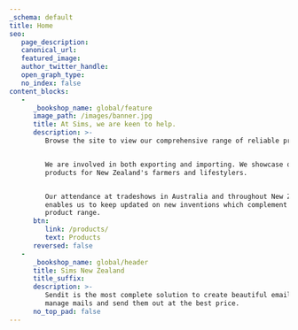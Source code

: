 ```yaml
---
_schema: default
title: Home
seo:
   page_description:
   canonical_url:
   featured_image:
   author_twitter_handle:
   open_graph_type:
   no_index: false
content_blocks:
   -
      _bookshop_name: global/feature
      image_path: /images/banner.jpg
      title: At Sims, we are keen to help.
      description: >-
         Browse the site to view our comprehensive range of reliable products.


         We are involved in both exporting and importing. We showcase quality
         products for New Zealand's farmers and lifestylers.


         Our attendance at tradeshows in Australia and throughout New Zealand,
         enables us to keep updated on new inventions which complement our
         product range.
      btn:
         link: /products/
         text: Products
      reversed: false
   -
      _bookshop_name: global/header
      title: Sims New Zealand
      title_suffix:
      description: >-
         Sendit is the most complete solution to create beautiful email designs,
         manage mails and send them out at the best price.
      no_top_pad: false
---
```

